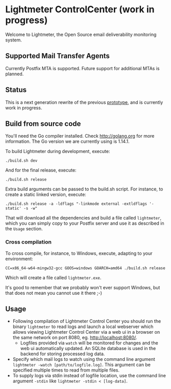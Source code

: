 # Lightmeter ControlCenter (work in progress)

Welcome to Lightmeter, the Open Source email deliverability monitoring system.

## Supported Mail Transfer Agents

Currently Postfix MTA is supported. Future support for additional MTAs is planned.

## Status

This is a next generation rewrite of the previous [prototype](https://gitlab.com/lightmeter/prototype), and is currently work in progress.

## Build from source code

You'll need the Go compiler installed. Check http://golang.org for more information. The Go version we are currently using is 1.14.1.

To build Lightmeter during development, execute:

```
./build.sh dev
```

And for the final release, execute:
```
./build.sh release

```

Extra build arguments can be passed to the build.sh script. For instance, to create a static linked version, execute:
```
./build.sh release -a -ldflags "-linkmode external -extldflags '-static' -s -w"
```

That will download all the dependencies and build a file called `lightmeter`,
which you can simply copy to your Postfix server and use it as described in the `Usage` section.

### Cross compilation

To cross compile, for instance, to Windows, execute, adapting to your environment:

```
CC=x86_64-w64-mingw32-gcc GOOS=windows GOARCH=amd64 ./build.sh release
```

Which will create a file called `lightmeter.exe`.

It's good to remember that we probably won't ever support Windows, but that does not mean you cannot use it there ;-)

## Usage

- Following compilation of Lightmeter Control Center you should run the binary `lightmeter` to read logs and launch a local webserver which allows viewing Lightmeter Control Center via a web ui in a browser on the same network on port 8080, eg. [http://localhost:8080/](http://localhost:8080/).
    - Logfiles provided via `watch` will be monitored for changes and the web ui automatically updated. An SQLite database is used in the backend for storing processed log data.
- Specify which mail logs to watch using the command line argument `lightmeter -watch [path/to/logfile.log]`. This argument can be specified multiple times to read from multiple files.
- To supply logs via stdin instead of logfile location, use the command line argument `-stdin` like `lightmeter -stdin < [log-data]`.
